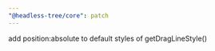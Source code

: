 ```yaml
---
"@headless-tree/core": patch
---
```


add position:absolute to default styles of getDragLineStyle()
